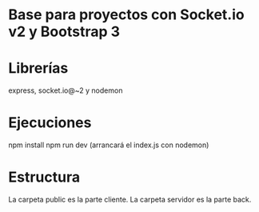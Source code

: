 Base para proyectos con Socket.io v2 y Bootstrap 3
===================================================



Librerías 
=========
express, socket.io@~2 y nodemon

Ejecuciones
===========
npm install
npm run dev  (arrancará el index.js con nodemon)

Estructura
==========
La carpeta public es la parte cliente. 
La carpeta servidor es la parte back.